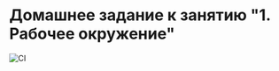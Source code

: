 # Домашнее задание к занятию "1. Рабочее окружение"
![CI](https://github.com/Cen-2-rion/continuous-deployment/actions/workflows/web.yml/badge.svg)

